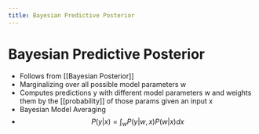 ```yaml
---
title: Bayesian Predictive Posterior
---
```


# Bayesian Predictive Posterior
- Follows from [[Bayesian Posterior]]
- Marginalizing over all possible model parameters w
- Computes predictions y with different model parameters w and weights them by the [[probability]] of those params given an input x
- Bayesian Model Averaging
- $$P(y|x) = \int_{w}P(y|w,x)P(w|x)dx$$












































